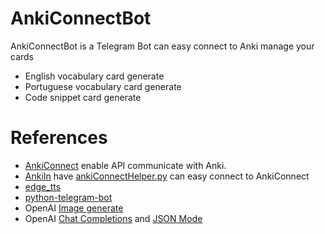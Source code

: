 # AnkiConnectBot
AnkiConnectBot is a Telegram Bot can easy connect to Anki manage your cards

* English vocabulary card generate
* Portuguese vocabulary card generate
* Code snippet card generate

# References
* [AnkiConnect](https://foosoft.net/projects/anki-connect/) enable API communicate with Anki.
* [AnkiIn](https://github.com/Clouder0/AnkiIn) have [ankiConnectHelper.py](https://github.com/Clouder0/AnkiIn/blob/main/AnkiIn/helper/ankiConnectHelper.py) can easy connect to AnkiConnect
* [edge_tts](https://github.com/rany2/edge-tts)
* [python-telegram-bot](https://docs.python-telegram-bot.org/en/v20.7/)
* OpenAI [Image generate](https://platform.openai.com/docs/guides/images/introduction)
* OpenAI [Chat Completions](https://platform.openai.com/docs/guides/text-generation/chat-completions-api) and [JSON Mode](https://platform.openai.com/docs/guides/text-generation/json-mode)
